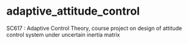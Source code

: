# adaptive_attitude_control
SC617 : Adaptive Control Theory, course project on design of attitude control system under uncertain inertia matrix
